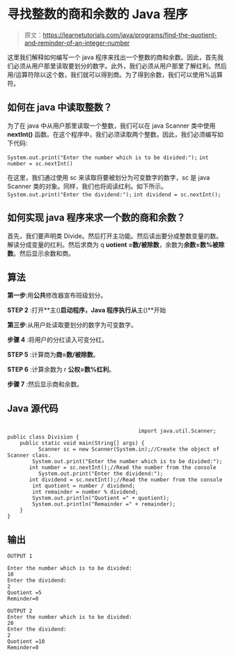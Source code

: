 # 寻找整数的商和余数的 Java 程序

> 原文：<https://learnetutorials.com/java/programs/find-the-quotient-and-reminder-of-an-integer-number>

这里我们解释如何编写一个 java 程序来找出一个整数的商和余数。因此，首先我们必须从用户那里读取要划分的数字。此外，我们必须从用户那里了解红利。然后用/运算符除以这个数，我们就可以得到商。为了得到余数，我们可以使用%运算符。

## 如何在 java 中读取整数？

为了在 java 中从用户那里读取一个整数，我们可以在 java Scanner 类中使用 **nextInt()** 函数。在这个程序中，我们必须读取两个整数。因此，我们必须编写如下代码:

`System.out.print("Enter the number which is to be divided:");`
`int number = sc.nextInt()`

在这里，我们通过使用 sc 来读取将要被划分为可变数字的数字，sc 是 java Scanner 类的对象。同样，我们也将阅读红利。如下所示。
`System.out.print("Enter the dividend:");`
`int dividend = sc.nextInt();`

## 如何实现 java 程序来求一个数的商和余数？

首先，我们要声明类 Divide。然后打开主功能。然后读出要分成整数变量的数。解读分成变量的红利。然后求商为 q **uotient =数/被除数**，余数为**余数=数%被除数**。然后显示余数和商。

## 算法

**第一步**:用**公共**修改器宣布班级划分。

**STEP 2** :打开**主()**启动程序，Java 程序执行从**主()**开始

**第三步**:从用户处读取要划分的数字为可变数字。

**步骤 4** :将用户的分红读入可变分红。

**STEP 5** :计算商为**商=数/被除数**。

**STEP 6** :计算余数为 r **公权=数%红利**。

**步骤 7** :然后显示商和余数。

## Java 源代码

```

                                          import java.util.Scanner;   
public class Division {
    public static void main(String[] args) {
          Scanner sc = new Scanner(System.in);//Create the object of Scanner class.
        System.out.print("Enter the number which is to be divided:");
       int number = sc.nextInt();//Read the number from the console
          System.out.print("Enter the dividend:");
       int dividend = sc.nextInt();//Read the number from the console
        int quotient = number / dividend;
        int remainder = number % dividend;
        System.out.println("Quotient =" + quotient);
        System.out.println("Remainder =" + remainder);
    }
}

```

## 输出

```
OUTPUT 1

Enter the number which is to be divided:
10
Enter the dividend:
2
Quotient =5
Reminder=0

OUTPUT 2
Enter the number which is to be divided:
20
Enter the dividend:
2
Quotient =10
Reminder=0
```